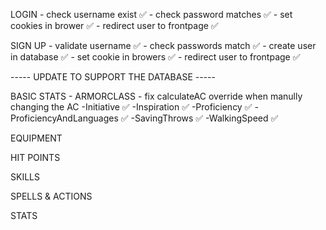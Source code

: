
LOGIN
    - check username exist ✅
    - check password matches ✅
    - set cookies in brower ✅
    - redirect user to frontpage ✅

SIGN UP
    - validate username ✅
    - check passwords match ✅
    - create user in database ✅
    - set cookie in browers ✅
    - redirect user to frontpage ✅


----- UPDATE TO SUPPORT THE DATABASE -----

BASIC STATS
    - ARMORCLASS 
        - fix calculateAC override when manully changing the AC 
    -Initiative ✅
    -Inspiration ✅
    -Proficiency ✅
    -ProficiencyAndLanguages ✅
    -SavingThrows ✅
    -WalkingSpeed ✅

EQUIPMENT

HIT POINTS

SKILLS

SPELLS & ACTIONS

STATS